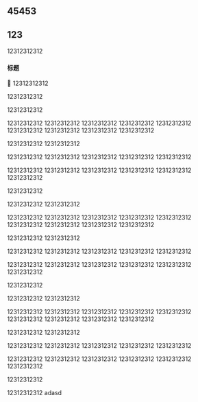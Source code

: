 ## 45453
## 123
12312312312

#### 标题
:100:
12312312312

12312312312

12312312312

12312312312
12312312312
12312312312
12312312312
12312312312
12312312312
12312312312
12312312312
12312312312

12312312312
12312312312

12312312312
12312312312
12312312312
12312312312
12312312312

12312312312
12312312312
12312312312
12312312312
12312312312
12312312312

12312312312


12312312312
12312312312

12312312312
12312312312
12312312312
12312312312
12312312312
12312312312
12312312312
12312312312
12312312312

12312312312
12312312312

12312312312
12312312312
12312312312
12312312312
12312312312

12312312312
12312312312
12312312312
12312312312
12312312312
12312312312

12312312312


12312312312
12312312312

12312312312
12312312312
12312312312
12312312312
12312312312
12312312312
12312312312
12312312312
12312312312

12312312312
12312312312

12312312312
12312312312
12312312312
12312312312
12312312312

12312312312
12312312312
12312312312
12312312312
12312312312
12312312312

12312312312


12312312312
adasd